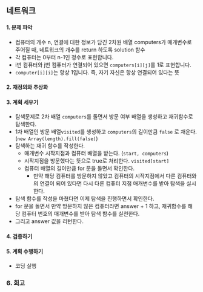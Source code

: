 ## 네트워크
#### 1. 문제 파악
- 컴퓨터의 개수 n, 연결에 대한 정보가 담긴 2차원 배열 computers가 매개변수로 주어질 때, 네트워크의 개수를 return 하도록 solution 함수
- 각 컴퓨터는 0부터 n-1인 정수로 표현합니다. 
- i번 컴퓨터와 j번 컴퓨터가 연결되어 있으면 `computers[i][j]`를 1로 표현합니다.
- `computer[i][i]`는 항상 1입니다. 즉, 자기 자신은 항상 연결되어 있다는 뜻
#### 2. 재정의와 추상화
#### 3. 계획 세우기
- 탐색문제로 2차 배열 `computers`를 돌면서 방문 여부 배열을 생성하고 재귀함수로 탐색한다.
- 1차 배열인 방문 배열`visited`를 생성하고 `computers`의 길이만큼 `false` 로 채운다. (`new Array(length).fill(false)`)
- 탐색하는 재귀 함수를 작성한다.
  - 매개변수 시작지점과 컴퓨터 배열을 받는다. (`start, computers`)
  - 시작지점을 방문했다는 뜻으로 true로 처리한다. `visited[start]`
  - 컴퓨터 배열의 길이만큼 for 문을 돌면서 확인한다.
    - 만약 해당 컴퓨터를 방문하지 않았고 컴퓨터의 시작지점에서 다른 컴퓨터와의 연결이 되어 있다면 다시 다른 컴퓨터 지점 매개변수를 받아 탐색을 실시한다.
- 탐색 함수를 작성을 마쳤다면 이제 탐색을 진행하면서 확인한다.
- for 문을 돌면서 만약 방문하지 않은 컴퓨터라면 answer + 1 하고, 재귀함수를 해당 컴퓨터 번호의 매개변수를 받아 탐색 함수를 실천한다.
- 그리고 answer 값을 리턴한다.
#### 4. 검증하기
#### 5. 계획 수행하기
- 코딩 실행

### 6. 회고

